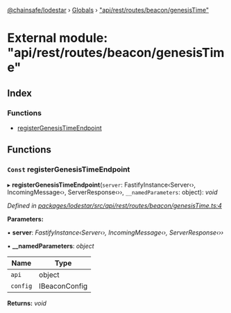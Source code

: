 [@chainsafe/lodestar](../README.md) › [Globals](../globals.md) › ["api/rest/routes/beacon/genesisTime"](_api_rest_routes_beacon_genesistime_.md)

# External module: "api/rest/routes/beacon/genesisTime"

## Index

### Functions

* [registerGenesisTimeEndpoint](_api_rest_routes_beacon_genesistime_.md#const-registergenesistimeendpoint)

## Functions

### `Const` registerGenesisTimeEndpoint

▸ **registerGenesisTimeEndpoint**(`server`: FastifyInstance‹Server‹›, IncomingMessage‹›, ServerResponse‹››, `__namedParameters`: object): *void*

*Defined in [packages/lodestar/src/api/rest/routes/beacon/genesisTime.ts:4](https://github.com/ChainSafe/lodestar/blob/14ce11e45/packages/lodestar/src/api/rest/routes/beacon/genesisTime.ts#L4)*

**Parameters:**

▪ **server**: *FastifyInstance‹Server‹›, IncomingMessage‹›, ServerResponse‹››*

▪ **__namedParameters**: *object*

Name | Type |
------ | ------ |
`api` | object |
`config` | IBeaconConfig |

**Returns:** *void*
